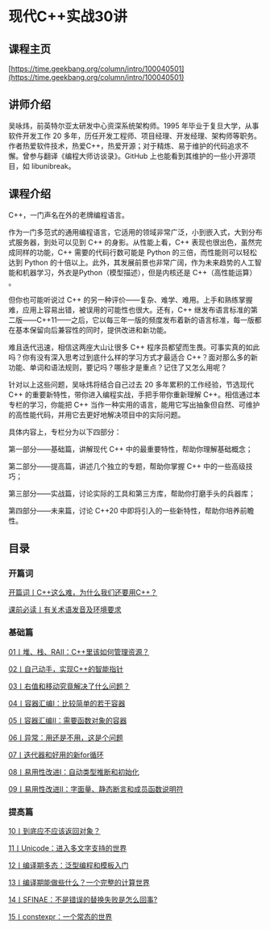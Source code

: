 # 现代C++实战30讲

## 课程主页

[https://time.geekbang.org/column/intro/100040501](https://time.geekbang.org/column/intro/100040501)

## 讲师介绍

吴咏炜，前英特尔亚太研发中心资深系统架构师。1995 年毕业于复旦大学，​​从事软件开发工作 20 多年，​历任开发工程师、项目经理、开发经理、架构师等职务。作者热爱软件技术，热爱​ ​C++，热爱开源；对于精炼、易于维护的代码追求不懈。曾参与翻译《编程大师访谈录》。GitHub 上也能看到其维护的一些小开源项目，如 libunibreak。

## 课程介绍

C++，一门声名在外的老牌编程语言。

作为一门多范式的通用编程语言，它适用的领域非常广泛，小到嵌入式，大到分布式服务器，到处可以见到 C++ 的身影。从性能上看，C++ 表现也很出色，虽然完成同样的功能，C++ 需要的代码行数可能是 Python 的三倍，而性能则可以轻松达到 Python 的十倍以上。此外，其发展前景也非常广阔，作为未来趋势的人工智能和机器学习，外衣是Python（模型描述），但是内核还是 C++（高性能运算） 。

但你也可能听说过 C++ 的另一种评价——复杂、难学、难用。上手和熟练掌握难，应用上容易出错，被误用的可能性也很大。还有，C++ 继发布语言标准的第二版——C++11——之后，它以每三年一版的频度发布着新的语言标准，每一版都在基本保留向后兼容性的同时，提供改进和新功能。

难且迭代迅速，相信这两座大山让很多 C++ 程序员都望而生畏。可事实真的如此吗？你有没有深入思考过到底什么样的学习方式才最适合 C++？面对那么多的新功能、单词和语法规则，要记吗？哪些才是重点？记住了又怎么用呢？

针对以上这些问题，吴咏炜将结合自己过去 20 多年累积的工作经验，节选现代 C++ 的重要新特性，带你进入编程实战，手把手带你重新理解 C++。相信通过本专栏的学习，你能把 C++ 当作一种实用的语言，能用它写出抽象但自然、可维护的高性能代码，并用它去更好地解决项目中的实际问题。

具体内容上，专栏分为以下四部分：

第一部分——基础篇，讲解现代 C++ 中的最重要特性，帮助你理解基础概念；

第二部分——提高篇，讲述几个独立的专题，帮助你掌握 C++ 中的一些高级技巧；

第三部分——实战篇，讨论实际的工具和第三方库，帮助你打磨手头的兵器库；

第四部分——未来篇，讨论 C++20 中即将引入的一些新特性，帮助你培养前瞻性。

## 目录

### 开篇词

[开篇词丨C++这么难，为什么我们还要用C++？](/notes/CPP/现代CPP实战30讲/课前必读/CPP这么难，为什么我们还要用CPP？)

[课前必读丨有关术语发音及环境要求](/notes/CPP/现代CPP实战30讲/课前必读/有关术语发音及环境要求)

### 基础篇

[01丨堆、栈、RAII：C++里该如何管理资源？](/notes/CPP/现代CPP实战30讲/基础篇/堆、栈、RAII：CPP里该如何管理资源？)

[02丨自己动手，实现C++的智能指针](/notes/CPP/现代CPP实战30讲/基础篇/自己动手，实现CPP的智能指针)

[03丨右值和移动究竟解决了什么问题？](/notes/CPP/现代CPP实战30讲/基础篇/右值和移动究竟解决了什么问题？)

[04丨容器汇编I：比较简单的若干容器](/notes/CPP/现代CPP实战30讲/基础篇/容器汇编I：比较简单的若干容器)

[05丨容器汇编II：需要函数对象的容器](/notes/CPP/现代CPP实战30讲/基础篇/容器汇编II：需要函数对象的容器)

[06丨异常：用还是不用，这是个问题](/notes/CPP/现代CPP实战30讲/基础篇/异常：用还是不用，这是个问题)

[07丨迭代器和好用的新for循环](/notes/CPP/现代CPP实战30讲/基础篇/迭代器和好用的新for循环)

[08丨易用性改进I：自动类型推断和初始化](/notes/CPP/现代CPP实战30讲/基础篇/易用性改进I：自动类型推断和初始化)

[09丨易用性改进II：字面量、静态断言和成员函数说明符](/notes/CPP/现代CPP实战30讲/基础篇/易用性改进II：字面量、静态断言和成员函数说明符)

### 提高篇

[10丨到底应不应该返回对象？](/notes/CPP/现代CPP实战30讲/提高篇/到底应不应该返回对象？)

[11丨Unicode：进入多文字支持的世界](/notes/CPP/现代CPP实战30讲/提高篇/Unicode：进入多文字支持的世界)

[12丨编译期多态：泛型编程和模板入门](/notes/CPP/现代CPP实战30讲/提高篇/编译期多态：泛型编程和模板入门)

[13丨编译期能做些什么？一个完整的计算世界](/notes/CPP/现代CPP实战30讲/提高篇/编译期能做些什么？一个完整的计算世界)

[14丨SFINAE：不是错误的替换失败是怎么回事?](/notes/CPP/现代CPP实战30讲/提高篇/SFINAE：不是错误的替换失败是怎么回事？)

[15丨constexpr：一个常态的世界](/notes/CPP/现代CPP实战30讲/提高篇/constexpr：一个常态的世界)
